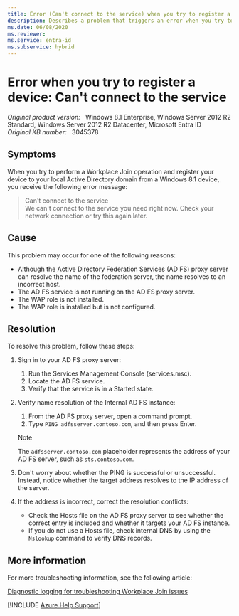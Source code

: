 ```yaml
---
title: Error (Can't connect to the service) when you try to register a device
description: Describes a problem that triggers an error when you try to register a device in a Windows 8.1 or Windows Server 2012 R2 environment.
ms.date: 06/08/2020
ms.reviewer: 
ms.service: entra-id
ms.subservice: hybrid
---
```

# Error when you try to register a device: Can't connect to the service

_Original product version:_ &nbsp; Windows 8.1 Enterprise, Windows Server 2012 R2 Standard, Windows Server 2012 R2 Datacenter, Microsoft Entra ID  
_Original KB number:_ &nbsp; 3045378

## Symptoms

When you try to perform a Workplace Join operation and register your device to your local Active Directory domain from a Windows 8.1 device, you receive the following error message:

> Can't connect to the service  
We can't connect to the service you need right now. Check your network connection or try this again later.

## Cause

This problem may occur for one of the following reasons:

- Although the Active Directory Federation Services (AD FS) proxy server can resolve the name of the federation server, the name resolves to an incorrect host.
- The AD FS service is not running on the AD FS proxy server.
- The WAP role is not installed.
- The WAP role is installed but is not configured.

## Resolution

To resolve this problem, follow these steps:

1. Sign in to your AD FS proxy server:
   1. Run the Services Management Console (services.msc).
   2. Locate the AD FS service.
   3. Verify that the service is in a Started state.

2. Verify name resolution of the Internal AD FS instance:
   1. From the AD FS proxy server, open a command prompt.
   2. Type `PING adfsserver.contoso.com`, and then press Enter.

    > [!NOTE]
    > The `adfsserver.contoso.com` placeholder represents the address of your AD FS server, such as `sts.contoso.com`.

3. Don't worry about whether the PING is successful or unsuccessful. Instead, notice whether the target address resolves to the IP address of the server.
4. If the address is incorrect, correct the resolution conflicts:
   - Check the Hosts file on the AD FS proxy server to see whether the correct entry is included and whether it targets your AD FS instance.
   - If you do not use a Hosts file, check internal DNS by using the `Nslookup` command to verify DNS records.

## More information

For more troubleshooting information, see the following article:

[Diagnostic logging for troubleshooting Workplace Join issues](https://support.microsoft.com/help/3045377)

[!INCLUDE [Azure Help Support](../../../includes/azure-help-support.md)]
